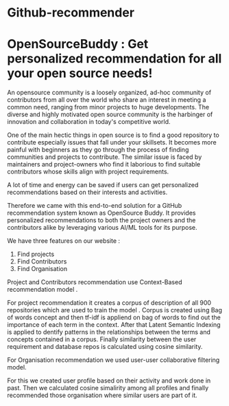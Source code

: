 # Github-recommender
# OpenSourceBuddy : Get personalized recommendation for all your open source needs!

An opensource community is a loosely organized, ad-hoc community of contributors from all over the world 
who share an interest in meeting a common need, ranging from minor projects to huge developments.
The diverse and highly motivated open source community is the harbinger of innovation
and collaboration in today's competitive world.

One of the main hectic things in open source is to find a good repository to contribute especially issues that fall under your skillsets. It becomes more painful with beginners as they go through the process of finding communities and projects to contribute.
The similar issue is faced by maintainers and project-owners who find it laborious to find suitable contributors whose skills align with project requirements. 

A lot of time and energy can be saved if users can get personalized recommendations based on their interests and activities.

Therefore we came with this end-to-end solution for a GitHub recommendation system known as OpenSource Buddy.
It provides personalized recommendations to both the project owners and the contributors alike by
leveraging various AI/ML tools for its purpose.

We have three features on our website :
1) Find projects 
2) Find Contributors
3) Find Organisation

Project and Contributors recommendation use Context-Based recommendation model .

For project recommendation it creates a corpus of description of all 900 repositories which are used to train the model .
Corpus is created using Bag of words concept and then tf-idf is appliend on bag of words to find out the importance of each term in the context.
After that Latent Semantic Indexing is applied to dentify patterns in the relationships between the terms and concepts contained in a corpus. Finally similarity between the user requirement and database repos is calculated using cosine similarity. 

For Organisation recommendation we used user-user collaborative filtering model.

For this we created user profile based on their activity and work done in past. Then we calculated cosine simalirity among all profiles and finally recommended those organisation where similar users are part of it.


